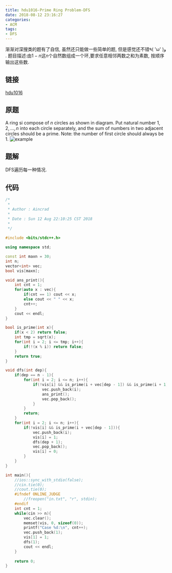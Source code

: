 ```yaml
---
title: hdu1016-Prime Ring Problem-DFS
date: 2018-08-12 23:16:27
categories:
- ACM
tags:
- DFS
---
```

渐渐对深搜类的题有了自信, 虽然还只能做一些简单的题, 但是感觉还不错٩( 'ω' )و .
题目描述:由$1-n$这$n$个自然数组成一个环,要求任意相邻两数之和为素数, 按顺序输出这些数.
<!-- more -->
## 链接
[hdu1016](http://acm.hdu.edu.cn/showproblem.php?pid=1016)
## 原题
A ring si compose of $n$ circles as shown in diagram. Put natural number $1, 2,...,n$ into each circle separately, and the sum of numbers in two adjacent circles should be a prime.
Note: the number of first circle should always be 1.
![example](/dfs.png)
## 题解
DFS遍历每一种情况.
## 代码
```C++
/*
 *
 * Author : Aincrad
 *
 * Date : Sun 12 Aug 22:10:25 CST 2018
 *
 */
 
#include <bits/stdc++.h>

using namespace std;

const int maxn = 30;
int n;
vector<int> vec;
bool vis[maxn];

void ans_print(){
    int cnt = 1;
    for(auto x : vec){
        if(cnt == 1) cout << x;
        else cout << " " << x;
        cnt++;
    }
    cout << endl;
}

bool is_prime(int x){
    if(x < 2) return false;
    int tmp = sqrt(x);
    for(int i = 2; i <= tmp; i++){
        if(!(x % i)) return false;
    }
    return true;
}

void dfs(int dep){
    if(dep == n - 1){
        for(int i = 2; i <= n; i++){
            if(!vis[i] && is_prime(i + vec[dep - 1]) && is_prime(i + 1)){
                vec.push_back(i);
                ans_print();
                vec.pop_back();
            }
        }
        return;
    }
    for(int i = 2; i <= n; i++){
        if(!vis[i] && is_prime(i + vec[dep - 1])){
            vec.push_back(i);
            vis[i] = 1;
            dfs(dep + 1);
            vec.pop_back();
            vis[i] = 0;
        }
    }
}

int main(){
    //ios::sync_with_stdio(false);
    //cin.tie(0);
    //cout.tie(0);
    #ifndef ONLINE_JUDGE
        //freopen("in.txt", "r", stdin);
    #endif
    int cnt = 1;
    while(cin >> n){
        vec.clear();
        memset(vis, 0, sizeof(0));
        printf("Case %d:\n", cnt++);
        vec.push_back(1);
        vis[1] = 1;
        dfs(1);
        cout << endl;
    }
    
    return 0;
}
```
